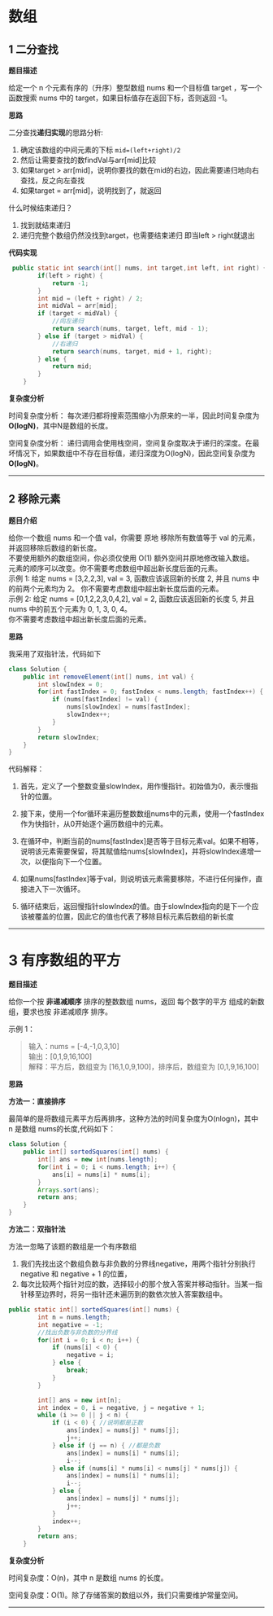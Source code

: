 # 数组
## 1 二分查找

**题目描述**

给定一个 n 个元素有序的（升序）整型数组 nums 和一个目标值 target  ，写一个函数搜索 nums 中的 target，如果目标值存在返回下标，否则返回 -1。

**思路**

二分查找**递归实现**的思路分析:  
1. 确定该数组的中间元素的下标 `mid=(left+right)/2`  
2. 然后让需要查找的数findVal与arr[mid]比较  
3. 如果target > arr[mid]，说明你要找的数在mid的右边，因此需要递归地向右查找，反之向左查找  
4. 如果target = arr[mid]，说明找到了，就返回

什么时候结束递归？  
1. 找到就结束递归  
2. 递归完整个数组仍然没找到target，也需要结束递归 即当left > right就退出


**代码实现**

~~~java
 public static int search(int[] nums, int target,int left, int right) {
        if(left > right) {
            return -1;
        }
        int mid = (left + right) / 2;
        int midVal = arr[mid];
        if (target < midVal) {
            //向左递归
            return search(nums, target, left, mid - 1);
        } else if (target > midVal) {
            //右递归
            return search(nums, target, mid + 1, right);
        } else {
            return mid;
        }
    }
~~~

**复杂度分析**

时间复杂度分析：
每次递归都将搜索范围缩小为原来的一半，因此时间复杂度为**O(logN)**，其中N是数组的长度。

空间复杂度分析：
递归调用会使用栈空间，空间复杂度取决于递归的深度。在最坏情况下，如果数组中不存在目标值，递归深度为O(logN)，因此空间复杂度为**O(logN)**。

----------------------------------------------------------------------------

## 2 移除元素
**题目介绍**

给你一个数组 nums 和一个值 val，你需要 原地 移除所有数值等于 val 的元素，并返回移除后数组的新长度。  
不要使用额外的数组空间，你必须仅使用 O(1) 额外空间并原地修改输入数组。  
元素的顺序可以改变。你不需要考虑数组中超出新长度后面的元素。  
示例 1: 给定 nums = [3,2,2,3], val = 3, 函数应该返回新的长度 2, 并且 nums 中的前两个元素均为 2。 你不需要考虑数组中超出新长度后面的元素。  
示例 2: 给定 nums = [0,1,2,2,3,0,4,2], val = 2, 函数应该返回新的长度 5, 并且 nums 中的前五个元素为 0, 1, 3, 0, 4。  
你不需要考虑数组中超出新长度后面的元素。

**思路**

我采用了双指针法，代码如下
~~~java
class Solution {
    public int removeElement(int[] nums, int val) {
        int slowIndex = 0;
        for(int fastIndex = 0; fastIndex < nums.length; fastIndex++) {
            if (nums[fastIndex] != val) {
                nums[slowIndex] = nums[fastIndex];
                slowIndex++;
            }
        }
        return slowIndex;
    }
}
~~~
代码解释：   

1. 首先，定义了一个整数变量slowIndex，用作慢指针。初始值为0，表示慢指针的位置。

2. 接下来，使用一个for循环来遍历整数数组nums中的元素，使用一个fastIndex作为快指针，从0开始逐个遍历数组中的元素。

3. 在循环中，判断当前的nums[fastIndex]是否等于目标元素val。如果不相等，说明该元素需要保留，将其赋值给nums[slowIndex]，并将slowIndex递增一次，以便指向下一个位置。

4. 如果nums[fastIndex]等于val，则说明该元素需要移除，不进行任何操作，直接进入下一次循环。

5. 循环结束后，返回慢指针slowIndex的值。由于slowIndex指向的是下一个应该被覆盖的位置，因此它的值也代表了移除目标元素后数组的新长度


----------------------------------------------------------------------------

# 3 有序数组的平方
**题目描述**

给你一个按 **非递减顺序** 排序的整数数组 nums，返回 每个数字的平方 组成的新数组，要求也按 非递减顺序 排序。

示例 1：  
>输入：nums = [-4,-1,0,3,10]  
输出：[0,1,9,16,100]  
解释：平方后，数组变为 [16,1,0,9,100]，排序后，数组变为 [0,1,9,16,100]

**思路**  

**方法一：直接排序**  

最简单的是将数组元素平方后再排序，这种方法的时间复杂度为O(nlogn)，其中 n 是数组 nums的长度,代码如下：
~~~java
class Solution {
    public int[] sortedSquares(int[] nums) {
        int[] ans = new int[nums.length];
        for(int i = 0; i < nums.length; i++) {
            ans[i] = nums[i] * nums[i];
        }
        Arrays.sort(ans);
        return ans;
    }
}
~~~

**方法二：双指针法**

方法一忽略了该题的数组是一个有序数组  
1. 我们先找出这个数组负数与非负数的分界线negative，用两个指针分别执行 negative 和 negative + 1 的位置，  
2. 每次比较两个指针对应的数，选择较小的那个放入答案并移动指针。当某一指针移至边界时，将另一指针还未遍历到的数依次放入答案数组中。  
   

~~~java
public static int[] sortedSquares(int[] nums) {
        int n = nums.length;
        int negative = -1;
        //找出负数与非负数的分界线
        for(int i = 0; i < n; i++) {
            if (nums[i] < 0) {
                negative = i;
            } else {
                break;
            }
        }

        int[] ans = new int[n];
        int index = 0, i = negative, j = negative + 1;
        while (i >= 0 || j < n) {
            if (i < 0) { //说明都是正数
                ans[index] = nums[j] * nums[j];
                j++;
            } else if (j == n) { //都是负数
                ans[index] = nums[i] * nums[i];
                i--;
            } else if (nums[i] * nums[i] < nums[j] * nums[j]) {
                ans[index] = nums[i] * nums[i];
                i--;
            } else {
                ans[index] = nums[j] * nums[j];
                j++;
            }
            index++;
        }
        return ans;
    }
~~~

**复杂度分析**

时间复杂度：O(n)，其中 n 是数组 nums 的长度。

空间复杂度：O(1)。除了存储答案的数组以外，我们只需要维护常量空间。

---